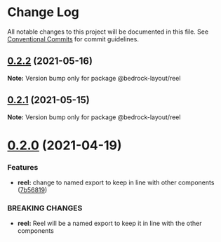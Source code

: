 # Change Log

All notable changes to this project will be documented in this file.
See [Conventional Commits](https://conventionalcommits.org) for commit guidelines.

## [0.2.2](https://github.com/Bedrock-Layouts/Bedrock/compare/@bedrock-layout/reel@0.2.1...@bedrock-layout/reel@0.2.2) (2021-05-16)

**Note:** Version bump only for package @bedrock-layout/reel





## [0.2.1](https://github.com/Bedrock-Layouts/Bedrock/compare/@bedrock-layout/reel@0.2.0...@bedrock-layout/reel@0.2.1) (2021-05-15)

**Note:** Version bump only for package @bedrock-layout/reel





# [0.2.0](https://github.com/Bedrock-Layouts/Bedrock/compare/@bedrock-layout/reel@0.1.3...@bedrock-layout/reel@0.2.0) (2021-04-19)


### Features

* **reel:** change to named export to keep in line with other components ([7b56819](https://github.com/Bedrock-Layouts/Bedrock/commit/7b5681932f7c8ddf2fd4f59a2eaea6330a73c4af))


### BREAKING CHANGES

* **reel:** Reel will be a named export to keep it in line with the other components
